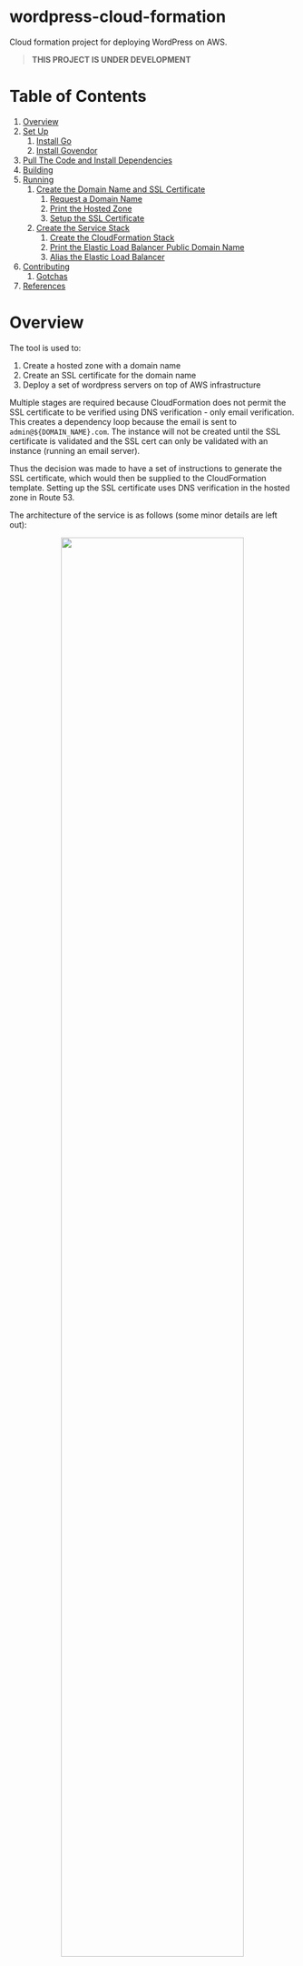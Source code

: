 # wordpress-cloud-formation

Cloud formation project for deploying WordPress on AWS.

> **THIS PROJECT IS UNDER DEVELOPMENT**

# Table of Contents

1. [Overview](#overview)
1. [Set Up](#set-up)
    1. [Install Go](#install-go)
    1. [Install Govendor](#install-govendor)
1. [Pull The Code and Install Dependencies](#pull-the-code-and-install-dependencies)
1. [Building](#building)
1. [Running](#running)
    1. [Create the Domain Name and SSL Certificate](#create-the-domain-name-and-ssl-certificate)
        1. [Request a Domain Name](#request-a-domain-name)
        1. [Print the Hosted Zone](#print-the-hosted-zone)
        1. [Setup the SSL Certificate](#setup-the-ssl-certificate)
    1. [Create the Service Stack](#create-the-service-stack)
        1. [Create the CloudFormation Stack](#create-the-cloudformation-stack)
        1. [Print the Elastic Load Balancer Public Domain Name](#print-the-elastic-load-balancer-public-domain-name)
        1. [Alias the Elastic Load Balancer](#alias-the-elastic-load-balancer)
1. [Contributing](#contributing)
    1. [Gotchas](#gotchas)
1. [References](#references)

# Overview

The tool is used to:
1. Create a hosted zone with a domain name
1. Create an SSL certificate for the domain name
1. Deploy a set of wordpress servers on top of AWS infrastructure

Multiple stages are required because CloudFormation does not permit the SSL certificate to be verified using DNS
verification - only email verification. This creates a dependency loop because the email is sent to
`admin@${DOMAIN_NAME}.com`. The instance will not be created until the SSL certificate is validated and the SSL
cert can only be validated with an instance (running an email server).

Thus the decision was made to have a set of instructions to generate the SSL certificate, which would then be supplied
to the CloudFormation template. Setting up the SSL certificate uses DNS verification in the hosted zone in Route 53.

The architecture of the service is as follows (some minor details are left out):

<p align="center">
  <img src="docs/aws_quick_ref_arch.jpg" width="80%" height="80%"/>
</p>

# Set Up

## Install Go

Install Go by following the instructions at https://golang.org/doc/install. If you are running Linux, you can install
it using your package manager. Remember to update your `PATH` to include the go commands:
```
PATH="~/go/bin:$PATH"
```

## Install Govendor

Go does not by default come with a package dependency system. However, there is a tool called `govendor`, which does
this. This tool was chosen over `godep` because it permits multiple versions of a given library to be installed.
Read more about the tool at https://github.com/kardianos/govendor.
```
go get -u github.com/kardianos/govendor
```

## Pull The Code and Install Dependencies

This will pull the code and the dependencies, putting the dependencies in `${PROJECT_ROOT}/vendor/`
```
govendor get github.com/ErrorsAndGlitches/wordpress-cloud-formation
```
The dependencies are defined in `./vendor/vendor.json`.

# Building

This will produce the executable with the same name as the package (`wordpress-cloud-formation`):
```
govendor build
```

# Running

Some notes before beginning:
* the default region used by the application is **us-west-2**. This is because it is the default region in the AWS SDK.
  And I live on the west coast.
* you can supply a global `-p aws_profile` flag if you have set up a specific AWS profile to create the infrastructure
  for. Otherwise the `default` profile found in `~/.aws/config` is used.
* different stages can be created, which is helpful if you want to have a testing and production stack. This is
  controlled using the `-s` flag e.g. `-s Gamma`, which you will see throughout the `README`.

## Create the Domain Name and SSL Certificate

### Request a Domain Name

Details:
* This **MUST** use the **us-east-1** region. It is like S3 where the service is global and thus centered in the US
  Standard region, which is **us-east-1**.
* Note that for many domanis, the information supplied to the SSL certficate is public. Some domains keep the
  information hidden such as **.org**. See [Route 53 Domains][] for more information.
* Defaults to the **US** country code. If this needs to be used outside the US, please create an issue to add the
  support.
* Note the period in the phone number argument - it is required.
* The zip code requites the 4 digit extension.
* Registering a domain name will automatically create a Route 53 Hosted Zone.

This script uses the default contact type. Use the `--help` function to learn more about the CLI parameters.
```
./wordpress-cloud-formation -r us-east-1 -s Gamma \
  register-domain-name \
  -d wordpress-domain.com \
  -f first_name -l last_name -e your.email@gmail.com \
  -o organization_name -t "street address" -y City -x State -z "00000-0000" -n +1.1234567890
```
This will print the operation id.

> You will recieve an email, which will require you to verify your email address. Failure to do so will cause the domain
> to be susended in about 2 weeks.

It can take a few minutes for the domain name registration to succeed. You can print the status via:
```
./wordpress-cloud-formation -r us-east-1 -s Gamma print-record-status -i 'operation-id'
```

[Route 53 Domains]: https://docs.aws.amazon.com/Route53/latest/DeveloperGuide/registrar-tld-list.html

### Print the Hosted Zone

The Hosted Zone ID, which was created when the domain name was registered, is required as a parameter for setting up the
SSL certificate.
```
./wordpress-cloud-formation -s Gamma -r us-east-1 describe-hosted-zone -d wordpress-domain.com
```

### Setup the SSL Certificate

Use the Hosted Zone ID from the previous step to setup SSL. The default region can be used here.
```
./wordpress-cloud-formation -s Gamma setup-ssl -d wordpress-domain.com -z "/hostedzone/00000000000000"
```

It can take up to 30 minutes for the certificate to be validated. You can run this command to see its current status:
```
./wordpress-cloud-formation describe-ssl --ssl-arn "arn:aws:acm:us-west-2:000000000000:certificate/00000000-0000-0000-0000-000000000000"
```

## Create the Service Stack

### Create the CloudFormation Stack

This command will create the CloudFormation stack. It may take some time for all of the resources in the stack to be
procured.
```
./wordpress-cloud-formation -s Gamma cf-service create \
  -d wordpress-domain.com \
  -b db_password \
  -a "arn:aws:acm:us-west-2:000000000000:certificate/00000000-0000-0000-0000-000000000000" \
  -w "wordpress_one_name:wordpress_two_name:wordpress_three_name"
```

## Print the Elastic Load Balancer Public Domain Name

The output of the template is the load balancer's public domain name. After the stack has been created, it can be
printed with:
```
./wordpress-cloud-formation -s Gamma cf-service describe
```

### Alias the Elastic Load Balancer

The final step is to forward requests sent to the domain name to the Elastic Load Balancer. This is done by creating an
**Alias** Record Set entry in the Hosted Zone. To do this, use the ELB's public domain name retrieved in the previous
step. Additionally, you will need to look up the hosted zone for the ELB based on the region that you created the ELB.
Note that the ELB created in the stack is an application ELB. The information can be found on the [ELB Region][] page.
```
./wordpress-cloud-formation -s Gamma create-elb-alias \
  -d wordpress-domain.com \
  -z Z0000000000000 \
  -e LoadBalancerGamma-0000000000.us-west-2.elb.amazonaws.com \
  -n Z111111111111
```
The Record Set should update instantaneously.

[ELB Region]: https://docs.aws.amazon.com/general/latest/gr/rande.html#elb_region

# Contributing

Contributing to a Go projects takes a few extra steps compared to other languages. This is because the import statements
reference the actual github repository. Golang imports based on the file path from the `GOPATH` location. Thus we can
create a directory like the source repository, but then clone the fork in the directory:
```
USER_NAME=${GITHUB_USER_NAME}
PROJ_DIR="${GOPATH}/src/github.com/ErrorsAndGlitches/"

mkdir -p "${PROJ_DIR}"
cd "${PROJ_DIR}"
# fetch the code
git clone git@github.com:${USER_NAME}/wordpress-cloud-formation.git
# pull the dependencies into ./vendor/
govendor sync
```

Debug logging can be turned on by setting an environment variable:
```
export DEBUG=1
```

## Gotchas

* Note that the **Registrant Contact** in Route 53 Domains is also known as the **Bill Contact**.

# References

* The base of this project was copied from the [Colectiva Legal sms-alert-system-cloud-formation](https://github.com/ColectivaLegal/sms-alert-system-cloud-formation) project
* [A reference architecture for deploying containerized microservices with Amazon ECS and AWS CloudFormation](https://github.com/awslabs/ecs-refarch-cloudformation)
